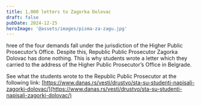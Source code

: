 ```yaml
---
title: 1,000 letters to Zagorka Dolovac
draft: false
pubDate: 2024-12-25
heroImage: '@assets/images/pisma-za-zagu.jpg'
---
```

hree of the four demands fall under the jurisdiction of the Higher Public Prosecutor’s Office. Despite this, Republic Public Prosecutor Zagorka Dolovac has done nothing. This is why students wrote a letter which they carried to the address of the Higher Public Prosecutor’s Office in Belgrade.

See what the students wrote to the Republic Public Prosecutor at the following link: [https://www.danas.rs/vesti/drustvo/sta-su-studenti-napisali-zagorki-dolovac/](https://www.danas.rs/vesti/drustvo/sta-su-studenti-napisali-zagorki-dolovac/)
